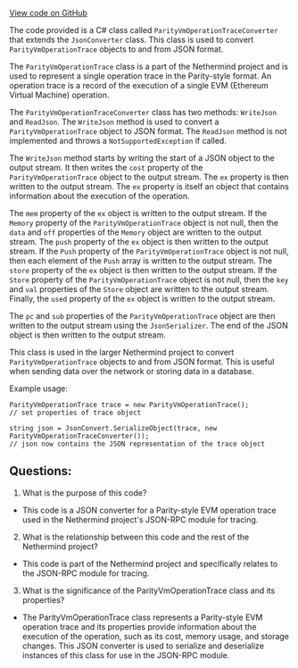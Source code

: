 [View code on GitHub](https://github.com/NethermindEth/nethermind/src/Nethermind/Nethermind.JsonRpc/Modules/Trace/ParityVmOperationTraceConverter.cs)

The code provided is a C# class called `ParityVmOperationTraceConverter` that extends the `JsonConverter` class. This class is used to convert `ParityVmOperationTrace` objects to and from JSON format. 

The `ParityVmOperationTrace` class is a part of the Nethermind project and is used to represent a single operation trace in the Parity-style format. An operation trace is a record of the execution of a single EVM (Ethereum Virtual Machine) operation. 

The `ParityVmOperationTraceConverter` class has two methods: `WriteJson` and `ReadJson`. The `WriteJson` method is used to convert a `ParityVmOperationTrace` object to JSON format. The `ReadJson` method is not implemented and throws a `NotSupportedException` if called. 

The `WriteJson` method starts by writing the start of a JSON object to the output stream. It then writes the `cost` property of the `ParityVmOperationTrace` object to the output stream. The `ex` property is then written to the output stream. The `ex` property is itself an object that contains information about the execution of the operation. 

The `mem` property of the `ex` object is written to the output stream. If the `Memory` property of the `ParityVmOperationTrace` object is not null, then the `data` and `off` properties of the `Memory` object are written to the output stream. The `push` property of the `ex` object is then written to the output stream. If the `Push` property of the `ParityVmOperationTrace` object is not null, then each element of the `Push` array is written to the output stream. The `store` property of the `ex` object is then written to the output stream. If the `Store` property of the `ParityVmOperationTrace` object is not null, then the `key` and `val` properties of the `Store` object are written to the output stream. Finally, the `used` property of the `ex` object is written to the output stream. 

The `pc` and `sub` properties of the `ParityVmOperationTrace` object are then written to the output stream using the `JsonSerializer`. The end of the JSON object is then written to the output stream. 

This class is used in the larger Nethermind project to convert `ParityVmOperationTrace` objects to and from JSON format. This is useful when sending data over the network or storing data in a database. 

Example usage:

```
ParityVmOperationTrace trace = new ParityVmOperationTrace();
// set properties of trace object

string json = JsonConvert.SerializeObject(trace, new ParityVmOperationTraceConverter());
// json now contains the JSON representation of the trace object
```
## Questions: 
 1. What is the purpose of this code?
- This code is a JSON converter for a Parity-style EVM operation trace used in the Nethermind project's JSON-RPC module for tracing.

2. What is the relationship between this code and the rest of the Nethermind project?
- This code is part of the Nethermind project and specifically relates to the JSON-RPC module for tracing.

3. What is the significance of the ParityVmOperationTrace class and its properties?
- The ParityVmOperationTrace class represents a Parity-style EVM operation trace and its properties provide information about the execution of the operation, such as its cost, memory usage, and storage changes. This JSON converter is used to serialize and deserialize instances of this class for use in the JSON-RPC module.